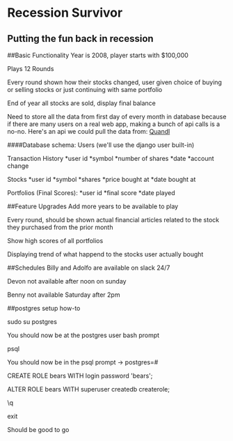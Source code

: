 Recession Survivor
==================
Putting the fun back in recession
---------------------------------

##Basic Functionality
Year is 2008, player starts with $100,000

Plays 12 Rounds

Every round shown how their stocks changed, user given choice of buying or selling stocks or just continuing with same portfolio

End of year all stocks are sold, display final balance

Need to store all the data from first day of every month in database because if there are many users on a real web app, making a bunch of api calls is a no-no.  Here's an api we could pull the data from: [Quandl](https://www.quandl.com/WIKI)

####Database schema:
Users (we'll use the django user built-in)

Transaction History
    *user id
    *symbol
    *number of shares
    *date
    *account change

Stocks
    *user id
    *symbol
    *shares
    *price bought at
    *date bought at

Portfolios (Final Scores):
    *user id
    *final score
    *date played

##Feature Upgrades
Add more years to be available to play

Every round, should be shown actual financial articles related to the stock they purchased from the prior month

Show high scores of all portfolios

Displaying trend of what happend to the stocks user actually bought


##Schedules
Billy and Adolfo are available on slack 24/7

Devon not available after noon on sunday

Benny not available Saturday after 2pm


##postgres setup how-to

sudo su postgres

You should now be at the postgres user bash prompt

psql

You should now be in the psql prompt -> postgres=#

CREATE ROLE bears WITH login password 'bears';

ALTER ROLE bears WITH superuser createdb createrole;

\q

exit

Should be good to go